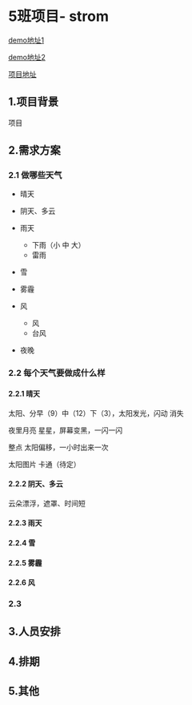 # 5班项目- strom
[demo地址1](http://jrgapp.sinaapp.com/)

[demo地址2](http://strom.coding.io/)

[项目地址](https://coding.net/u/jirengu/p/Strom/git)
## 1.项目背景

项目
## 2.需求方案

### 2.1 做哪些天气
- 晴天
- 阴天、多云
- 雨天
	- 下雨（小 中 大）
	- 雷雨
- 雪
- 雾霾
- 风
	- 风
	- 台风 

- 夜晚

 	

### 2.2 每个天气要做成什么样
#### 2.2.1 晴天
太阳、分早（9）中（12）下（3），太阳发光，闪动 消失

夜里月亮 星星，屏幕变黑，一闪一闪

整点 太阳偏移，一小时出来一次

太阳图片 卡通（待定）

#### 2.2.2 阴天、多云
云朵漂浮，遮罩、时间短


#### 2.2.3 雨天


#### 2.2.4 雪

#### 2.2.5 雾霾

#### 2.2.6 风




### 2.3 






## 3.人员安排

## 4.排期

## 5.其他

